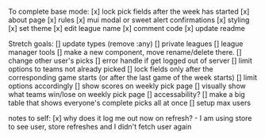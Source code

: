 To complete base mode:
    [x] lock pick fields after the week has started
    [x] about page
    [x] rules
    [x] mui modal or sweet alert confirmations
    [x] styling
        [x] set theme
    [x] edit league name
    [x] comment code
    [x] update readme

Stretch goals:
    [] update types (remove :any)
    [] private leagues
    [] league manager tools
        [] make a new component, move rename/delete there. 
        [] change other user's picks
    [] error handle if get logged out of server
    [] limit options to teams not already picked
    [] lock fields only after the corresponding game starts (or after the last game of the week starts)
        [] limit options accordingly
    [] show scores on weekly pick page
    [] visually show what teams win/lose on weekly pick page
    [] accessability?
    [] make a big table that shows everyone's complete picks all at once
    [] setup max users

notes to self:
[x] why does it log me out now on refresh?
    - I am using store to see user, store refreshes and I didn't fetch user again


